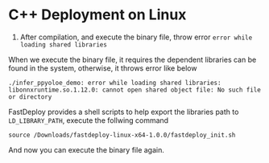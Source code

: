 # C++ Deployment on Linux

1. After compilation, and execute the binary file, throw error `error while loading shared libraries`

When we execute the binary file, it requires the dependent libraries can be found in the system, otherwise, it throws error like below
```
./infer_ppyoloe_demo: error while loading shared libraries: libonnxruntime.so.1.12.0: cannot open shared object file: No such file or directory
```

FastDeploy provides a shell scripts to help export the libraries path to `LD_LIBRARY_PATH`, execute the follwing command

```
source /Downloads/fastdeploy-linux-x64-1.0.0/fastdeploy_init.sh
```

And now you can execute the binary file again.
